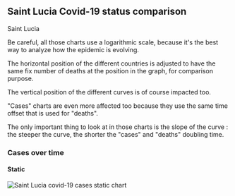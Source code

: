 ## Saint Lucia Covid-19 status comparison 

Saint Lucia



Be careful, all those charts use a logarithmic scale, because it's the best way to analyze how the epidemic is evolving.
 
The horizontal position of the different countries is adjusted to have the same fix number of deaths at the position in the graph, for comparison purpose.

The vertical position of the different curves is of course impacted too.

"Cases" charts are even more affected too because they use the same time offset that is used for "deaths".

The only important thing to look at in those charts is the slope of the curve : the steeper the curve, the shorter the "cases" and "deaths" doubling time.



 
### Cases over time
 
#### Static
![Saint Lucia covid-19 cases static chart](https://raw.githubusercontent.com/madlag/coronavirus_study/master/notebooks/graphs/2020-03-20/countries/Saint_Lucia/2020-03-20_Saint_Lucia_deaths.png "Saint Lucia covid-19 cases static chart")   


